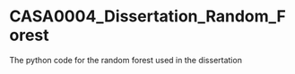 # CASA0004_Dissertation_Random_Forest
The python code for the random forest used in the dissertation
